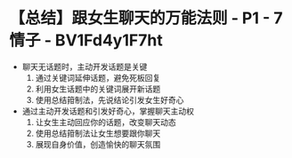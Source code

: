 # 【总结】跟女生聊天的万能法则 - P1 - 7情子 - BV1Fd4y1F7ht

-   聊天无话题时，主动开发话题是关键
    1.  通过关键词延伸话题，避免死板回复
    2.  利用女生话题中的关键词展开新话题
    3.  使用总结箝制法，先说结论引发女生好奇心
-   通过主动开发话题和引发好奇心，掌握聊天主动权
    1.  让女生主动回应你的话题，改变聊天动态
    2.  使用总结箝制法让女生想要跟你聊天
    3.  展现自身价值，创造愉快的聊天氛围